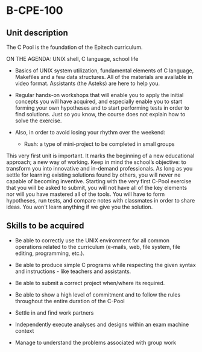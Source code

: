 # B-CPE-100

## Unit description

The C Pool is the foundation of the Epitech curriculum.

ON THE AGENDA: UNIX shell, C language, school life

- Basics of UNIX system utilization, fundamental elements of C language, Makefiles and a few data structures. All of the materials are available in video format. Assistants (the Asteks) are here to help you. 

- Regular hands-on workshops that will enable you to apply the initial concepts you will have acquired, and especially enable you to start forming your own hypotheses and to start performing tests in order to find solutions. Just so you know, the course does not explain how to solve the exercise.  

- Also, in order to avoid losing your rhythm over the weekend:
  * Rush: a type of mini-project to be completed in small groups

This very first unit is important. It marks the beginning of  a new educational approach; a new way of working. Keep in mind the school’s objective: to  transform you into innovative and in-demand professionals. As long as you settle for learning existing solutions found by others, you will never ne capable of becoming inventive.  Starting with the very first C-Pool exercise that you will be asked to submit, you will not have all of the key elements  nor will you have mastered all of the tools. You will have to form hypotheses, run tests, and compare notes with classmates in order to share ideas. You won't learn anything if we give you the solution. 

## Skills to be acquired

- Be able to correctly use the UNIX environment for all common operations related to the curriculum (e-mails, web, file system, file editing, programming, etc.).

- Be able to produce simple C programs while respecting the given syntax and instructions - like teachers and assistants.

- Be able to submit a correct project when/where its required.

- Be able to show a high level of commitment and to follow the rules throughout the entire duration of the C-Pool

- Settle in and find work partners

- Independently execute analyses and designs within an exam machine context

- Manage to understand the problems associated with group work